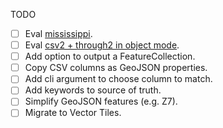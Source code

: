 TODO

- [ ] Eval [mississippi](https://github.com/maxogden/mississippi).
- [ ] Eval [csv2 + through2 in object mode](https://github.com/rvagg/through2).
- [ ] Add option to output a FeatureCollection.
- [ ] Copy CSV columns as GeoJSON properties.
- [ ] Add cli argument to choose column to match.
- [ ] Add keywords to source of truth.
- [ ] Simplify GeoJSON features (e.g. Z7).
- [ ] Migrate to Vector Tiles.
